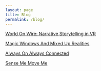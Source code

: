 ```yaml
---
layout: page
title: Blog
permalink: /blog/
---
```






[World On Wire: Narrative Storytelling in VR](http://itp.cgao.me/p/courses/wow.html)



[Magic Windows And Mixed Up Realities](http://itp.cgao.me/p/courses/mw.html)



[Always On Always Connected](http://itp.cgao.me/p/courses/aoac.html)



[Sense Me Move Me](http://itp.cgao.me/p/courses/smmm.html)
